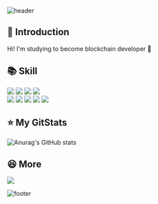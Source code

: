 <!--
**jej10e5/jej10e5** is a ✨ _special_ ✨ repository because its `README.md` (this file) appears on your GitHub profile.

Here are some ideas to get you started:

- 🔭 I’m currently working on ...
- 🌱 I’m currently learning ...
- 👯 I’m looking to collaborate on ...
- 🤔 I’m looking for help with ...
- 💬 Ask me about ...
- 📫 How to reach me: ...
- 😄 Pronouns: ...
- ⚡ Fun fact: ...
-->

![header](https://capsule-render.vercel.app/api?type=waving&color=timeGradient&height=300&section=header&text=Hi%20I'm%20EJ&fontSize=90&animation=fadeIn&rotate=-2)

## :clap: Introduction
Hi! I'm studying to become blockchain developer :seedling:
<br>

## :books: Skill  
<img src="https://img.shields.io/badge/Node.js-339933?style=flat&logo=Node.js&logoColor=white"/> <img src="https://img.shields.io/badge/JavaScript-F7DF1E?style=flat&logo=JavaScript&logoColor=white"/>
<img src="https://img.shields.io/badge/Go-00ADD8?style=flat&logo=Go&logoColor=white"/>
<img src="https://img.shields.io/badge/Java-010101?style=flat&logoColor=white"/>   
<img src="https://img.shields.io/badge/Android-3DDC84?style=flat&logo=Android&logoColor=white"/> 
<img src="https://img.shields.io/badge/Html5-E34F26?style=flat&logo=Html5&logoColor=white"/>
<img src="https://img.shields.io/badge/CSS3-1572B6?style=flat&logo=CSS&logoColor=white"/>
<img src="https://img.shields.io/badge/MySQL-4479A1?style=flat&logo=MySQL&logoColor=white"/>
<img src="https://img.shields.io/badge/Oracle-F80000?style=flat&logo=Oracle&logoColor=white"/>

## :star: My GitStats
![Anurag's GitHub stats](https://github-readme-stats.vercel.app/api?username=jej10e5&show_icons=true&theme=cobalt)

## :satisfied: More
<a href="https://www.youtube.com/channel/UCRfo8S7p2IPXFPhU3HXT-RA">
<img src="https://img.shields.io/badge/YouTube-FF0000?style=plastic&logo=YouTube&logoColor=white"/>
</a>


![footer](https://capsule-render.vercel.app/api?type=waving&color=timeGradient&height=300&section=footer&text=Thanks!&fontSize=90&animation=fadeIn&rotate=2)
